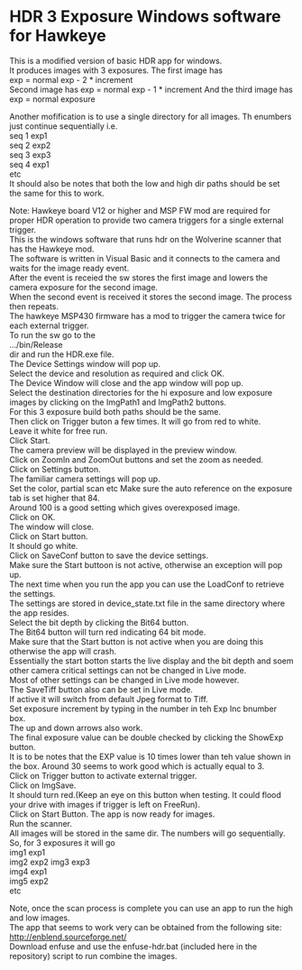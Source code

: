 # HDR 3 Exposure Windows software for Hawkeye

This is a modified version of basic HDR app for windows.  
It produces images with 3 exposures. The first image has   
exp = normal exp - 2 * increment  
Second image has
exp =  normal exp - 1 * increment 
And the third image has  
exp = normal exposure  

Another mofification is to use a single directory for all images. Th enumbers just continue sequentially i.e.  
seq 1 exp1  
seq 2 exp2  
seq 3 exp3  
seq 4 exp1  
etc  
It should also be notes that both the low and high dir paths should be set the same for this to work.  

Note: Hawkeye board V12 or higher and MSP FW mod are required for proper HDR operation to provide two camera triggers for a single external trigger.   
This is the windows software that runs hdr on the Wolverine scanner that has the Hawkeye mod.   
The software is written in Visual Basic and it connects to the camera and waits for the image ready event.   
After the event is receied the sw stores the first image and lowers the camera exposure for the second image.   
When the second event is received it stores the second image. The process then repeats.   
The hawkeye MSP430 firmware has a mod to trigger the camera twice for each external trigger.   
To run the sw go to the  
.../bin/Release     
dir and run the HDR.exe file.   
The Device Settings window will pop up.   
Select the device and resolution as required and click OK.   
The Device Window will close and the app window will pop up.   
Select the destination directories for the hi exposure and low exposure images by clicking on the ImgPath1 and ImgPath2 buttons.   
For this 3 exposure build both paths should be the same.  
Then click on Trigger buton a few times. It will go from red to white.  
Leave it white for free run.   
Click Start.   
The camera preview will be displayed in the preview window.   
Click on ZoomIn and ZoomOut buttons and set the zoom as needed.   
Click on Settings button.   
The familiar camera settings will pop up.   
Set the color, partial scan etc Make sure the auto reference on the exposure tab is set higher that 84.   
Around 100 is a good setting which gives overexposed image.   
Click on OK.   
The window will close.   
Click on Start button.   
It should go white.   
Click on SaveConf button to save the device settings.   
Make sure the Start buttoon is not active, otherwise an exception will pop up.   
The next time when you run the app you can use the LoadConf to retrieve the settings.   
The settings are stored in device_state.txt file in the same directory where the app resides.   
Select the bit depth by clicking the Bit64 button.   
The Bit64 button will turn red indicating 64 bit mode.   
Make sure that the Start button is not active when you are doing this otherwise the app will crash.   
Essentially the start botton starts the live display and the bit depth and soem other camera critical settings can not be changed in Live mode.   
Most of other settings can be changed in Live mode however.   
The SaveTiff button also can be set in Live mode.   
If active it will switch from default Jpeg format to Tiff.   
Set exposure increment by typing in the number in teh Exp Inc bnumber box.   
The up and down arrows also work.  
The final exposure value can be double checked by clicking the ShowExp button.   
It is to be notes that the EXP value is 10 times lower than teh value shown in the box. 
Around 30 seems to work good which is actually equal to 3.   
Click on Trigger button to activate external trigger.   
Click on ImgSave.   
It should turn red.(Keep an eye on this button when testing. It could flood your drive with images if trigger is left on FreeRun).   
Click on Start Button. The app is now ready for images.   
Run the scanner.   
All images will be stored in the same dir. The numbers will go sequentially.  
So, for 3 exposures it will go  
img1  exp1  
img2  exp2 
img3  exp3  
img4  exp1  
img5  exp2  
etc  

Note, once the scan process is complete you can use an app to run the high and low images.   
The app that seems to work very can be obtained from the following site:   
http://enblend.sourceforge.net/   
Download enfuse and use the enfuse-hdr.bat (included here in the repository) script to run combine the images.
